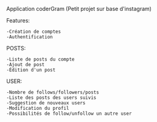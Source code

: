 Application coderGram (Petit projet sur base d'instagram)

Features:

    -Création de comptes
    -Authentification

POSTS:

    -Liste de posts du compte
    -Ajout de post
    -Édition d'un post

USER:

    -Nombre de follows/followers/posts
    -Liste des posts des users suivis
    -Suggestion de nouveaux users
    -Modification du profil
    -Possibilités de follow/unfollow un autre user
